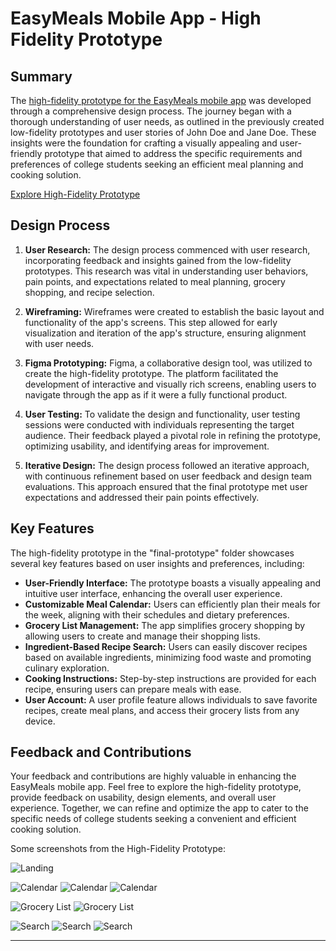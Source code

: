 # EasyMeals Mobile App - High Fidelity Prototype

## Summary

The [high-fidelity prototype for the EasyMeals mobile app](https://www.figma.com/proto/d3grPInkYXJZabTRPOidNp/Individual-Assignment-2?node-id=6-1162&starting-point-node-id=6%3A1162&mode=design&t=m1j8zA6oGlhjS1NE-1) was developed through a comprehensive design process. The journey began with a thorough understanding of user needs, as outlined in the previously created low-fidelity prototypes and user stories of John Doe and Jane Doe. These insights were the foundation for crafting a visually appealing and user-friendly prototype that aimed to address the specific requirements and preferences of college students seeking an efficient meal planning and cooking solution.

[Explore High-Fidelity Prototype](https://www.figma.com/proto/d3grPInkYXJZabTRPOidNp/Individual-Assignment-2?node-id=6-1162&starting-point-node-id=6%3A1162&mode=design&t=m1j8zA6oGlhjS1NE-1)

## Design Process

1. **User Research:** The design process commenced with user research, incorporating feedback and insights gained from the low-fidelity prototypes. This research was vital in understanding user behaviors, pain points, and expectations related to meal planning, grocery shopping, and recipe selection.

2. **Wireframing:** Wireframes were created to establish the basic layout and functionality of the app's screens. This step allowed for early visualization and iteration of the app's structure, ensuring alignment with user needs.

3. **Figma Prototyping:** Figma, a collaborative design tool, was utilized to create the high-fidelity prototype. The platform facilitated the development of interactive and visually rich screens, enabling users to navigate through the app as if it were a fully functional product.

4. **User Testing:** To validate the design and functionality, user testing sessions were conducted with individuals representing the target audience. Their feedback played a pivotal role in refining the prototype, optimizing usability, and identifying areas for improvement.

5. **Iterative Design:** The design process followed an iterative approach, with continuous refinement based on user feedback and design team evaluations. This approach ensured that the final prototype met user expectations and addressed their pain points effectively.

## Key Features

The high-fidelity prototype in the "final-prototype" folder showcases several key features based on user insights and preferences, including:

- **User-Friendly Interface:** The prototype boasts a visually appealing and intuitive user interface, enhancing the overall user experience.
- **Customizable Meal Calendar:** Users can efficiently plan their meals for the week, aligning with their schedules and dietary preferences.
- **Grocery List Management:** The app simplifies grocery shopping by allowing users to create and manage their shopping lists.
- **Ingredient-Based Recipe Search:** Users can easily discover recipes based on available ingredients, minimizing food waste and promoting culinary exploration.
- **Cooking Instructions:** Step-by-step instructions are provided for each recipe, ensuring users can prepare meals with ease.
- **User Account:** A user profile feature allows individuals to save favorite recipes, create meal plans, and access their grocery lists from any device.

## Feedback and Contributions

Your feedback and contributions are highly valuable in enhancing the EasyMeals mobile app. Feel free to explore the high-fidelity prototype, provide feedback on usability, design elements, and overall user experience. Together, we can refine and optimize the app to cater to the specific needs of college students seeking a convenient and efficient cooking solution.


Some screenshots from the High-Fidelity Prototype:

![Landing](figures/landing.png)

![Calendar](figures/calendar1.png)
![Calendar](figures/calendar2.png)
![Calendar](figures/calendar3.png)

![Grocery List](figures/todo1.png)
![Grocery List](figures/todo2.png)

![Search](figures/search1.png)
![Search](figures/search2.png)
![Search](figures/search3.png)

---
